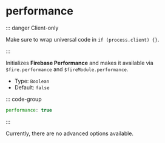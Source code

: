 # performance

::: danger Client-only

Make sure to wrap universal code in `if (process.client) {}`.

:::

Initializes **Firebase Performance** and makes it available via `$fire.performance` and `$fireModule.performance`.

- Type: `Boolean`
- Default: `false`

::: code-group

```js [nuxt.config.js]
performance: true
```

:::

Currently, there are no advanced options available.
